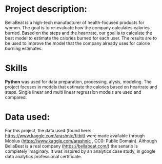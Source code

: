 # Project description:

BellaBeat is a high-tech manufacturer of health-focused products for women. The goal is to re-evaluate how the company calculates calories burned. Based on the steps and the heartrate, our goal is to calculate the best model to estimate the calories burned for each user. The results are to be used to improve the model that the company already uses for calorie burning estimates. 

# Skills

**Python** was used for data preparation, processing, alysis, modeling.
The project focuses in models that estimate the calories based on heartrate and steps. 
Single linear and multi linear regression models are used and compared.


# Data used:

For this project, the data used (found here: https://www.kaggle.com/arashnic/fitbit) were made available through Mobius (https://www.kaggle.com/arashnic , CC0: Public Domain). Although BellaBeat is a real company (https://bellabeat.com/) the senario is completely imaginary. It was inspired by an analytics case study, in google data analytics professional certificate.
